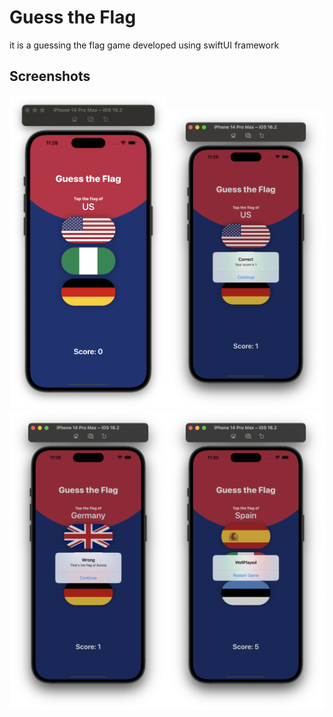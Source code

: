 
# Guess the Flag

it is a guessing the flag game developed using swiftUI framework


## Screenshots

<img src="Screenshots/ss1.png" width="50%" height="10%"><img src="Screenshots/ss2.png" width="50%" height="10%"><img src="Screenshots/ss3.png" width="50%" height="10%"><img src="Screenshots/ss4.png" width="50%" height="10%">
